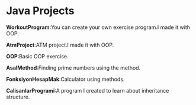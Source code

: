 <h1>Java Projects </h1>


**WorkoutProgram**:You can create your own exercise program.I made it with OOP.

**AtmProject**:ATM project.I made it with OOP.

**OOP**:Basic OOP exercise.

**AsalMethod**:Finding prime numbers using the method.

**FonksiyonHesapMak**:Calculator using methods.

**CalisanlarProgrami**:A program I created to learn about inheritance structure.
